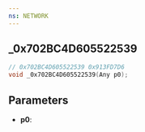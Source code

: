 ```yaml
---
ns: NETWORK
---
```

## _0x702BC4D605522539

```c
// 0x702BC4D605522539 0x913FD7D6
void _0x702BC4D605522539(Any p0);
```


## Parameters
* **p0**: 

